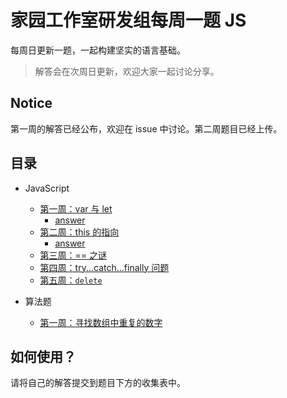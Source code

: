 # 家园工作室研发组每周一题 JS

每周日更新一题，一起构建坚实的语言基础。

> 解答会在次周日更新，欢迎大家一起讨论分享。

## Notice

第一周的解答已经公布，欢迎在 issue 中讨论。第二周题目已经上传。

## 目录

+ JavaScript
  + [第一周：var 与 let](docs/puzzles/w1.md)
    + [answer](docs/answers/w1.md)
  + [第二周：this 的指向](docs/puzzles/w2.md)
    + [answer](docs/answers/w2.md)
  + [第三周：== 之谜](docs/puzzles/w3.md)
  + [第四周：try...catch...finally 问题](docs/puzzles/w4.md)
  + [第五周：`delete`](docs/puzzles/w5.md)

+ 算法题
  + [第一周：寻找数组中重复的数字](docs/puzzles/算法题_w1_寻找数组中重复的数字.md)
## 如何使用？

请将自己的解答提交到题目下方的收集表中。
